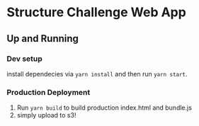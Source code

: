# Structure Challenge Web App

## Up and Running
### Dev setup
install dependecies via `yarn install` and then run `yarn start`.

### Production Deployment
1. Run `yarn build` to build production index.html and bundle.js
2. simply upload to s3! 

